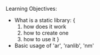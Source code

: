 Learning Objectives:

* What is a static library:
	{
	1.	how does it work
	2.	how to create one
	3.	how to use it
	}
* Basic usage of 'ar', 'ranlib', 'nm'
